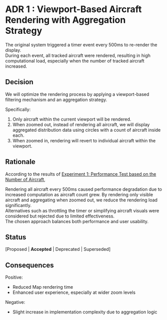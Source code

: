 # ADR 1 : Viewport-Based Aircraft Rendering with Aggregation Strategy

The original system triggered a timer event every 500ms to re-render the display.  
During each event, all tracked aircraft were rendered, resulting in high computational load, especially when the number of tracked aircraft increased.

## Decision
We will optimize the rendering process by applying a viewport-based filtering mechanism and an aggregation strategy.  

Specifically:
1. Only aircraft within the current viewport will be rendered.
2. When zoomed out, instead of rendering all aircraft, we will display aggregated distribution data using circles with a count of aircraft inside each.
3. When zoomed in, rendering will revert to individual aircraft within the viewport.

## Rationale
According to the results of [Experiment 1: Performance Test based on the Number of Aircraft](../experiments/exp01-aircraft-number.md), 

Rendering all aircraft every 500ms caused performance degradation due to increased computation as aircraft count grew. By rendering only visible aircraft and aggregating when zoomed out, we reduce the rendering load significantly.  
Alternatives such as throttling the timer or simplifying aircraft visuals were considered but rejected due to limited effectiveness.  
The chosen approach balances both performance and user usability.

## Status
[Proposed | **Accepted** | Deprecated | Superseded]

## Consequences
Positive:  
- Reduced Map rendering time 
- Enhanced user experience, especially at wider zoom levels

Negative:
- Slight increase in implementation complexity due to aggregation logic